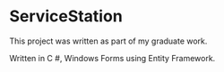 # ServiceStation

This project was written as part of my graduate work.

Written in C #, Windows Forms using Entity Framework.